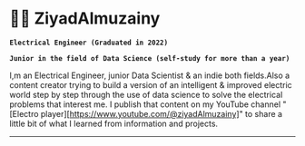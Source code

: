 # :man_technologist: ZiyadAlmuzainy

**`Electrical Engineer (Graduated in 2022)`**

**`Junior in the field of Data Science (self-study for more than a year)`**

I,m an Electrical Engineer, junior Data  Scientist & an indie both fields.Also a content creator trying to build a version of an intelligent & improved electric world step by step through the use of data science to solve the electrical problems that interest me. I publish that content on my YouTube channel "[Electro player][https://www.youtube.com/@ziyadAlmuzainy]" to share a little bit of what I learned from information and projects.


---

